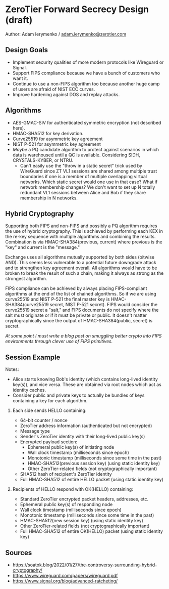 # ZeroTier Forward Secrecy Design (draft)

Author: Adam Ierymenko / adam.ierymenko@zerotier.com

## Design Goals

 - Implement security qualities of more modern protocols like Wireguard or Signal.
 - Support FIPS compliance because we have a bunch of customers who want it.
 - Continue to use a non-FIPS algorithm too because another huge camp of users are afraid of NIST ECC curves.
 - Improve hardening against DOS and replay attacks.

## Algorithms

 - AES-GMAC-SIV for authenticated symmetric encryption (not described here).
 - HMAC-SHA512 for key derivation.
 - Curve25519 for asymmetric key agreement
 - NIST P-521 for asymmetric key agreement
 - *Maybe* a PQ candidate algorithm to protect against scenarios in which data is warehoused until a QC is available. Considering SIDH, CRYSTALS-KYBER, or NTRU.
   - Can't easily use the "throw in a static secret" trick used by WireGuard since ZT VL1 sessions are shared among multiple trust boundaries if one is a member of multiple overlapping virtual networks. Which static secret would one use in that case? What if network membership changes? We don't want to set up N totally redundant VL1 sessions between Alice and Bob if they share membership in N networks.

## Hybrid Cryptography

Supporting both FIPS and non-FIPS and possibly a PQ algorithm requires the use of hybrid cryptography. This is achieved by performing each KEX in the re-key sequence with multiple algorithms and combining the results. Combination is via HMAC-SHA384(previous, current) where previous is the "key" and current is the "message."

Exchange uses all algorithms mutually supported by both sides (bitwise AND). This seems less vulnerable to a potential future downgrade attack and to strengthen key agreement overall. All algorithms would have to be broken to break the result of such a chain, making it always as strong as the strongest algorithm.

FIPS compliance can be achieved by always placing FIPS-compliant algorithms at the end of the list of chained algorithms. So if we are using curve25519 and NIST P-521 the final master key is HMAC-SHA384(curve25519 secret, NIST P-521 secret). FIPS would consider the curve25519 secret a "salt," and FIPS documents do not specify where the salt must originate or if it must be private or public. It doesn't matter cryptographically since the output of HMAC-SHA384(public, secret) is secret.

*At some point I must write a blog post on smuggling better crypto into FIPS environments through clever use of FIPS primitives.*

## Session Example

Notes:

 - Alice starts knowing Bob's identity (which contains long-lived identity key(s)), and vice versa. These are obtained via root nodes which act as identity caches.
 - Consider public and private keys to actually be bundles of keys containing a key for each algorithm.

1. Each side sends HELLO containing:
    - 64-bit counter / nonce
    - ZeroTier address information (authenticated but not encrypted)
    - Message type
    - Sender's ZeroTier identity with their long-lived public key(s)
    - Encrypted payload section:
      - Ephemeral public key(s) of initiating node
      - Wall clock timestamp (milliseconds since epoch)
      - Monotonic timestamp (milliseconds since some time in the past)
      - HMAC-SHA512(previous session key) (using static identity key)
      - Other ZeroTier-related fields (not cryptographically important)
    - SHA512 hash of recipient's ZeroTier identity
    - Full HMAC-SHA512 of entire HELLO packet (using static identity key)

2. Recipients of HELLO respond with OK(HELLO) containing:
    - Standard ZeroTier encrypted packet headers, addresses, etc.
    - Ephemeral public key(s) of responding node
    - Wall clock timestamp (milliseconds since epoch)
    - Monotonic timestamp (milliseconds since some time in the past)
    - HMAC-SHA512(new session key) (using static identity key)
    - Other ZeroTier-related fields (not cryptographically important)
    - Full HMAC-SHA512 of entire OK(HELLO) packet (using static identity key)

## Sources

 - https://soatok.blog/2022/01/27/the-controversy-surrounding-hybrid-cryptography/
 - https://www.wireguard.com/papers/wireguard.pdf
 - https://www.signal.org/blog/advanced-ratcheting/
